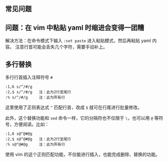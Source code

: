 

## 常见问题

## 问题：在 vim 中粘贴 yaml 时缩进会变得一团糟

解决方法：在命令模式下输入 `:set paste` 进入粘贴模式，然后再粘贴 yaml 内容。
注意行首可能会丢失几个字符，需要手动补上。


## 多行替换

多行行首插入注释符号 `#`

```
:1,6 s/^/#/g
:2,$ s/^/#/g   注：此为2行至尾行
:% s/^/#/g     注：此为所有行
```

这里使用了正则表达式 `^` 匹配行首，改成 `$` 就可在行尾进行批量修改。

此外，这个替换功能和 `sed` 命令一样，它的分隔符也不仅限于 `\`，也可以用 `@` 等符号，方便阅读。比如：

```
:1,6 s@^@#@g
:2,$ s@^@#@g   注：此为2行至尾行
:% s@^@#@g     注：此为所有行
```

使用 vim 的这个正则匹配功能，不仅能进行插入，也能完成删除、替换的功能。

